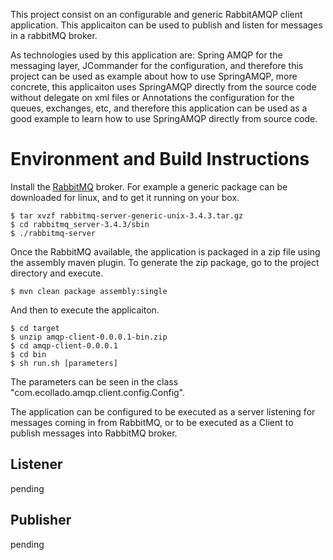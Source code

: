 This project consist on an configurable and generic RabbitAMQP client application. This applicaiton can be used to publish and listen for messages in a rabbitMQ broker.

As technologies used by this application are: Spring AMQP for the messaging layer, JCommander for the configuration, and therefore this project can be used as example about how to use
SpringAMQP, more concrete, this applicaiton uses SpringAMQP directly from the source code without delegate on xml files or Annotations the configuration for the queues, exchanges, etc, and therefore
this application can be used as a good example to learn how to use SpringAMQP directly from source code.

# Environment and Build Instructions #

Install the [RabbitMQ](http://www.rabbitmq.com) broker. For example a generic package can be downloaded for linux, and to get it running on your box.

    $ tar xvzf rabbitmq-server-generic-unix-3.4.3.tar.gz
    $ cd rabbitmq_server-3.4.3/sbin
    $ ./rabbitmq-server
    
Once the RabbitMQ available, the application is packaged in a zip file using the assembly maven plugin. To generate the zip package, go to the project directory and execute.

    $ mvn clean package assembly:single

And then to execute the applicaiton.

    $ cd target
    $ unzip amqp-client-0.0.0.1-bin.zip
    $ cd amqp-client-0.0.0.1
    $ cd bin
    $ sh run.sh [parameters]
    
The parameters can be seen in the class "com.ecollado.amqp.client.config.Config".

The application can be configured to be executed as a server listening for messages coming in from RabbitMQ, or to be executed as a Client to publish messages into RabbitMQ broker.

## Listener

pending

## Publisher

pending
